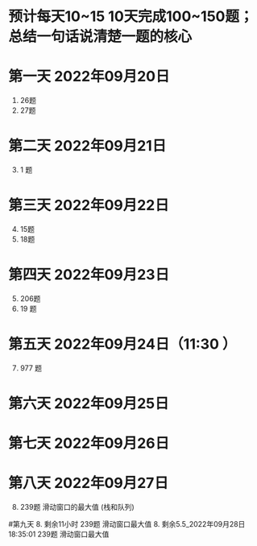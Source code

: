 # 预计每天10~15 10天完成100~150题；总结一句话说清楚一题的核心

# 第一天 2022年09月20日
1. 26题
2. 27题

# 第二天 2022年09月21日
3. 1 题 

# 第三天 2022年09月22日
4. 15题
2. 18题

# 第四天 2022年09月23日
5. 206题
6. 19 题

# 第五天 2022年09月24日（11:30 ）
7. 977 题
# 第六天 2022年09月25日
# 第七天 2022年09月26日
# 第八天 2022年09月27日
8. 239题 滑动窗口的最大值 (栈和队列)

#第九天
8. 剩余11小时  239题 滑动窗口最大值
8. 剩余5.5_2022年09月28日18:35:01  239题 滑动窗口最大值

